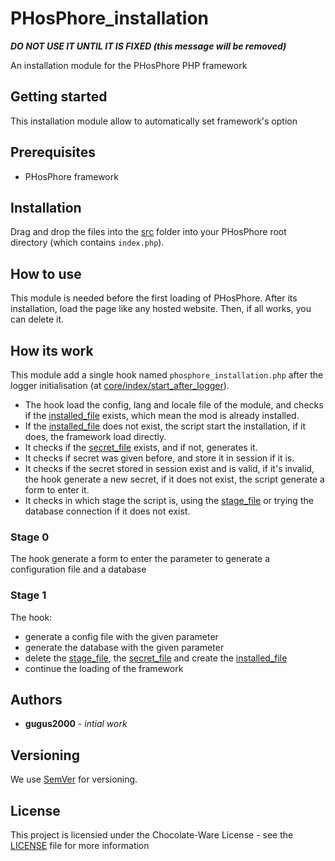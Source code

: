 # PHosPhore_installation

***DO NOT USE IT UNTIL IT IS FIXED (this message will be removed)***

An installation module for the PHosPhore PHP framework

## Getting started

This installation module allow to automatically set framework's option

## Prerequisites

- PHosPhore framework

## Installation

Drag and drop the files into the [src](src) folder into your PHosPhore root directory (which contains ``index.php``).

## How to use

This module is needed before the first loading of PHosPhore.
After its installation, load the page like any hosted website. Then, if all works, you can delete it.

## How its work

This module add a single hook named ``phosphore_installation.php`` after the logger initialisation (at [core/index/start_after_logger](src/hook/core/index/start_after_logger)).
- The hook load the config, lang and locale file of the module, and checks if the [installed_file]() exists, which mean the mod is already installed.
- If the [installed_file]() does not exist, the script start the installation, if it does, the framework load directly.
- It checks if the [secret_file]() exists, and if not, generates it.
- It checks if secret was given before, and store it in session if it is.
- It checks if the secret stored in session exist and is valid, if it's invalid, the hook generate a new secret, if it does not exist, the script generate a form to enter it.
- It checks in which stage the script is, using the [stage_file]() or trying the database connection if it does not exist.

### Stage 0

The hook generate a form to enter the parameter to generate a configuration file and a database

### Stage 1

The hook:
- generate a config file with the given parameter
- generate the database with the given parameter
- delete the [stage_file](), the [secret_file]() and create the [installed_file]()
- continue the loading of the framework

## Authors

- **gugus2000** - *intial work*

## Versioning

We use [SemVer](http://semver.org/) for versioning.

## License

This project is licensied under the Chocolate-Ware License - see the [LICENSE](LICENSE) file for more information
